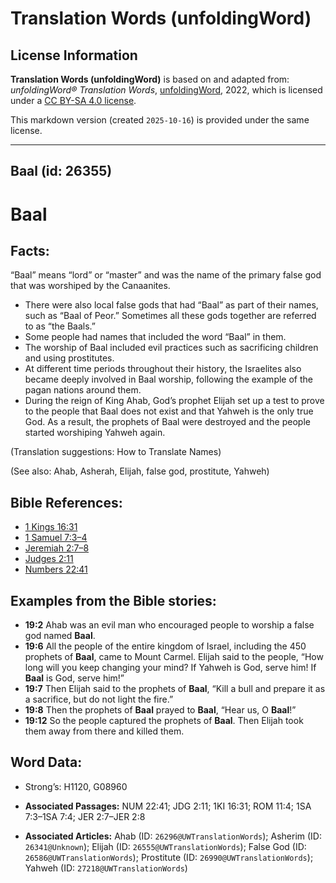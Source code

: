 # Translation Words (unfoldingWord)

## License Information

**Translation Words (unfoldingWord)** is based on and adapted from: _unfoldingWord® Translation Words_, [unfoldingWord](https://unfoldingword.org/utw), 2022, which is licensed under a [CC BY-SA 4.0 license](https://creativecommons.org/licenses/by-sa/4.0/legalcode.en).

This markdown version (created `2025-10-16`) is provided under the same license.



--------------------------------

## Baal (id: 26355)

Baal
====

Facts:
------

“Baal” means “lord” or “master” and was the name of the primary false god that was worshiped by the Canaanites.

* There were also local false gods that had “Baal” as part of their names, such as “Baal of Peor.” Sometimes all these gods together are referred to as “the Baals.”
* Some people had names that included the word “Baal” in them.
* The worship of Baal included evil practices such as sacrificing children and using prostitutes.
* At different time periods throughout their history, the Israelites also became deeply involved in Baal worship, following the example of the pagan nations around them.
* During the reign of King Ahab, God’s prophet Elijah set up a test to prove to the people that Baal does not exist and that Yahweh is the only true God. As a result, the prophets of Baal were destroyed and the people started worshiping Yahweh again.

(Translation suggestions: How to Translate Names)

(See also: Ahab, Asherah, Elijah, false god, prostitute, Yahweh)

Bible References:
-----------------

* [1 Kings 16:31](https://ref.ly/1Kgs16:31)
* [1 Samuel 7:3–4](https://ref.ly/1Sam7:3-1Sam7:4)
* [Jeremiah 2:7–8](https://ref.ly/Jer2:7-Jer2:8)
* [Judges 2:11](https://ref.ly/Judg2:11)
* [Numbers 22:41](https://ref.ly/Num22:41)

Examples from the Bible stories:
--------------------------------

* **19:2** Ahab was an evil man who encouraged people to worship a false god named **Baal**.
* **19:6** All the people of the entire kingdom of Israel, including the 450 prophets of **Baal**, came to Mount Carmel. Elijah said to the people, “How long will you keep changing your mind? If Yahweh is God, serve him! If **Baal** is God, serve him!”
* **19:7** Then Elijah said to the prophets of **Baal**, “Kill a bull and prepare it as a sacrifice, but do not light the fire.”
* **19:8** Then the prophets of **Baal** prayed to **Baal**, “Hear us, O **Baal**!”
* **19:12** So the people captured the prophets of **Baal**. Then Elijah took them away from there and killed them.

Word Data:
----------

* Strong’s: H1120, G08960

* **Associated Passages:** NUM 22:41; JDG 2:11; 1KI 16:31; ROM 11:4; 1SA 7:3–1SA 7:4; JER 2:7–JER 2:8
* **Associated Articles:** Ahab (ID: `26296@UWTranslationWords`); Asherim (ID: `26341@Unknown`); Elijah (ID: `26555@UWTranslationWords`); False God (ID: `26586@UWTranslationWords`); Prostitute (ID: `26990@UWTranslationWords`); Yahweh (ID: `27218@UWTranslationWords`)

